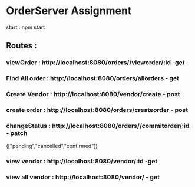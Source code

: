 # OrderServer Assignment

start : npm start 

## Routes : 

### viewOrder : http://localhost:8080/orders//vieworder/:id -get
### Find All order : http://localhost:8080/orders/allorders - get
### Create Vendor : http://localhost:8080/vendor/create  - post
### create order  : http://localhost:8080/orders/createorder - post
### changeStatus : http://localhost:8080/orders//commitorder/:id - patch 
(["pending","cancelled","confirmed"])
### view vendor : http://localhost:8080/vendor/:id  -get
### view all vendor : http://localhost:8080/vendor/  - get
